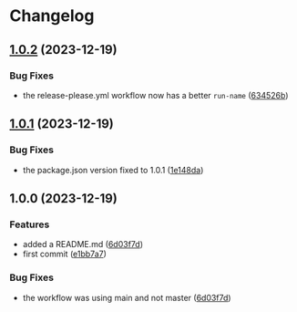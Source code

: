 # Changelog

## [1.0.2](https://github.com/daniosoriov/release-please-example/compare/v1.0.1...v1.0.2) (2023-12-19)


### Bug Fixes

* the release-please.yml workflow now has a better `run-name` ([634526b](https://github.com/daniosoriov/release-please-example/commit/634526bc01cd5fdf6d634b44d271bdc399ada167))

## [1.0.1](https://github.com/daniosoriov/release-please-example/compare/v1.0.0...v1.0.1) (2023-12-19)


### Bug Fixes

* the package.json version fixed to 1.0.1 ([1e148da](https://github.com/daniosoriov/release-please-example/commit/1e148da04574ec340563fc5e19744c411aef4e33))

## 1.0.0 (2023-12-19)


### Features

* added a README.md ([6d03f7d](https://github.com/daniosoriov/release-please-example/commit/6d03f7daba9ebd16f28e16c28afac8be84df3fec))
* first commit ([e1bb7a7](https://github.com/daniosoriov/release-please-example/commit/e1bb7a735e06f80295125c064992088c38da8af9))


### Bug Fixes

* the workflow was using main and not master ([6d03f7d](https://github.com/daniosoriov/release-please-example/commit/6d03f7daba9ebd16f28e16c28afac8be84df3fec))
